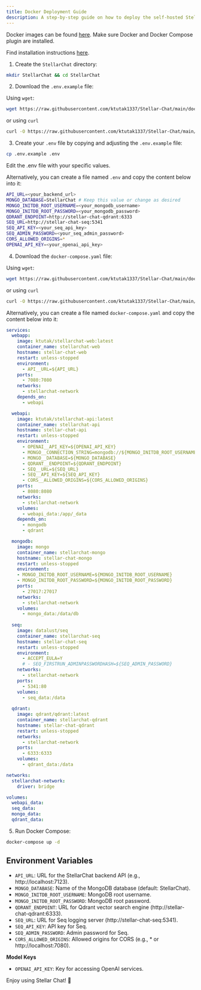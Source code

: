 ```yaml
---
title: Docker Deployment Guide
description: A step-by-step guide on how to deploy the self-hosted Stellar Chat application using Docker containers. Follow our detailed instructions for containerizing your application, setting up the Docker environment, and deploying it to your preferred hosting environment.
---
```


Docker images can be found [here](https://hub.docker.com/u/ktutak). Make sure Docker and Docker Compose plugin are installed. 

Find installation instructions [here](https://docs.docker.com/engine/install/).

1. Create the `StellarChat` directory:

```bash
mkdir StellarChat && cd StellarChat
```

2. Download the `.env.example` file:

Using `wget`:

```bash
wget https://raw.githubusercontent.com/ktutak1337/Stellar-Chat/main/docker/.env.example
```

or using `curl`

```bash
curl -O https://raw.githubusercontent.com/ktutak1337/Stellar-Chat/main/docker/.env.example
```

3. Create your `.env` file by copying and adjusting the `.env.example` file:

```bash
cp .env.example .env
```

Edit the .env file with your specific values.

Alternatively, you can create a file named `.env` and copy the content below into it:

```bash
API_URL=<your_backend_url>  
MONGO_DATABASE=StellarChat # Keep this value or change as desired
MONGO_INITDB_ROOT_USERNAME=<your_mongodb_username>
MONGO_INITDB_ROOT_PASSWORD=<your_mongodb_password>
QDRANT_ENDPOINT=http://stellar-chat-qdrant:6333
SEQ_URL=http://stellar-chat-seq:5341
SEQ_API_KEY=<your_seq_api_key>
SEQ_ADMIN_PASSWORD=<your_seq_admin_password>
CORS_ALLOWED_ORIGINS=*
OPENAI_API_KEY=<your_openai_api_key>
```

4. Download the `docker-compose.yaml` file:

Using `wget`:

```bash
wget https://raw.githubusercontent.com/ktutak1337/Stellar-Chat/main/docker/docker-compose.yaml
```

or using `curl`

```bash
curl -O https://raw.githubusercontent.com/ktutak1337/Stellar-Chat/main/docker/docker-compose.yaml
```

Alternatively, you can create a file named `docker-compose.yaml` and copy the content below into it:

```yaml
services:
  webapp:
    image: ktutak/stellarchat-web:latest
    container_name: stellarchat-web
    hostname: stellar-chat-web
    restart: unless-stopped
    environment:
      - API__URL=${API_URL}
    ports:
      - 7080:7080
    networks:
      - stellarchat-network
    depends_on:
      - webapi

  webapi:
    image: ktutak/stellarchat-api:latest
    container_name: stellarchat-api
    hostname: stellar-chat-api
    restart: unless-stopped
    environment:
      - OPENAI__API_KEY=${OPENAI_API_KEY}
      - MONGO__CONNECTION_STRING=mongodb://${MONGO_INITDB_ROOT_USERNAME}:${MONGO_INITDB_ROOT_PASSWORD}@stellar-chat-mongo:27017
      - MONGO__DATABASE=${MONGO_DATABASE}
      - QDRANT__ENDPOINT=${QDRANT_ENDPOINT}
      - SEQ__URL=${SEQ_URL}
      - SEQ__API_KEY=${SEQ_API_KEY}
      - CORS__ALLOWED_ORIGINS=${CORS_ALLOWED_ORIGINS}
    ports:
      - 8080:8080
    networks:
      - stellarchat-network
    volumes:
      - webapi_data:/app/_data
    depends_on:
      - mongodb
      - qdrant

  mongodb:
    image: mongo
    container_name: stellarchat-mongo
    hostname: stellar-chat-mongo
    restart: unless-stopped
    environment:
    - MONGO_INITDB_ROOT_USERNAME=${MONGO_INITDB_ROOT_USERNAME}
    - MONGO_INITDB_ROOT_PASSWORD=${MONGO_INITDB_ROOT_PASSWORD}     
    ports:
      - 27017:27017
    networks:
      - stellarchat-network
    volumes:
      - mongo_data:/data/db
  
  seq:
    image: datalust/seq 
    container_name: stellarchat-seq
    hostname: stellar-chat-seq
    restart: unless-stopped
    environment:
      - ACCEPT_EULA=Y
      # - SEQ_FIRSTRUN_ADMINPASSWORDHASH=${SEQ_ADMIN_PASSWORD}
    networks:
      - stellarchat-network
    ports:
      - 5341:80
    volumes:
      - seq_data:/data
  
  qdrant:
    image: qdrant/qdrant:latest
    container_name: stellarchat-qdrant
    hostname: stellar-chat-qdrant
    restart: unless-stopped
    networks:
      - stellarchat-network
    ports:
      - 6333:6333
    volumes:
      - qdrant_data:/data

networks:
  stellarchat-network:
    driver: bridge

volumes:
  webapi_data:
  seq_data:
  mongo_data:
  qdrant_data:

```

5. Run Docker Compose:

```bash
docker-compose up -d
```

## Environment Variables

- `API_URL`: URL for the StellarChat backend API (e.g., http://localhost:7123).
- `MONGO_DATABASE`: Name of the MongoDB database (default: StellarChat).
- `MONGO_INITDB_ROOT_USERNAME`: MongoDB root username.
- `MONGO_INITDB_ROOT_PASSWORD`: MongoDB root password.
- `QDRANT_ENDPOINT`: URL for Qdrant vector search engine (http://stellar-chat-qdrant:6333).
- `SEQ_URL`: URL for Seq logging server (http://stellar-chat-seq:5341).
- `SEQ_API_KEY`: API key for Seq.
- `SEQ_ADMIN_PASSWORD`: Admin password for Seq.
- `CORS_ALLOWED_ORIGINS`: Allowed origins for CORS (e.g., * or http://localhost:7080).

**Model Keys**
- `OPENAI_API_KEY`: Key for accessing OpenAI services.

Enjoy using Stellar Chat! 🚀